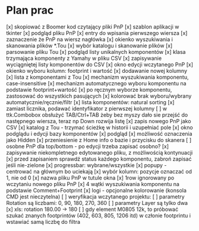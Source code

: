 # Plan prac

[x] skopiować z Boomer kod czytający pliki PnP
[x] szablon aplikacji w tkinter
[x] podgląd pliku PnP
    [x] entry do wpisania pierwszego wiersza
    [x] zaznaczenie że PnP na wiersz nagłówka
[x] okienko wyszukiwania i skanowania plików *.Tou
    [x] wybór katalogu i skanowanie plików
    [x] parsowanie pliku Tou
    [x] podgląd listy unikalnych komponentów
    [x] klasa trzymająca komponenty z Yamahy w pliku CSV
    [x] zapisywanie wyciągniętej listy komponentów do CSV
[x] okno edycji wczytanego PnP
    [x] okienko wyboru kolumn: footprint i wartość
    [x] dodawanie nowej kolumny
    [x] lista z komponentami z Tou
    [x] mechanizm wyszukiwania komponentu, case-insensitive
    [x] mechanizm automatycznego wyboru komponentu na podstawie footprint+wartość
    [x] po ręcznym wyborze komponentu, zastosować do wszystkich pasujących
    [x] kolorować brak wyboru/wybrany automatycznie/ręcznie/filtr
    [x] lista komponentów: natural sorting
    [x] zamiast licznika, podawać identyfikator z pierwszej kolumny
    [ ] w ttk.Combobox obsłużyć TAB/Ctrl+TAB żeby bez myszy dało sie przejść do następnego wiersza, teraz np Down rozwija listę
[x] zapis nowego PnP jako CSV
[x] katalog z Tou - trzymać ścieżkę w historii i uzupełniać pole
[x] okno podglądu i edycji bazy komponentów
  [x] podgląd
  [x] możliwość oznaczenia jako Hidden
  [x] przeniesienie z Home info o bazie i przycisku do skanera
[ ] osobne PnP dla top/bottom - po edycji trzeba zapisać osobno?
[x] zapisywanie niekompletnego edytowanego pliku, z możliwością kontynuacji
[x] przed zapisaniem sprawdź status każdego komponentu, zabroń zapisać jeśli nie-zielone
[x] progressbar: wybrane/wszystkie
[x] popupy - centrować na głównym bo uciekają
[x] wybór kolumn: pozycje oznaczać od 1, nie od 0
[x] nazwa pliku PnP w tutule okna
[x] 1row ignorowany po wczytaniu nowego pliku PnP
[x] 4 wątki wyszukiwania komponentu na podstawie Comment+Footprint
[x] logi - opcjonalne kolorowanie (konsola CMD jest nieczytelna)
[ ] weryfikacja wczytanego projektu:
    [ ] parametry Rotation są liczbami: 0, 90, 180, 270, 360
    [ ] parametry Layer są tylko dwa
[x] xls: rotation 180.00 -> 180
[ ] gdy element M0805 12k, to próbować szukać znanych footprintów (402, 603, 805, 1206 itd)
    w członie footprintu i wstawiać samą liczbę do filtra
